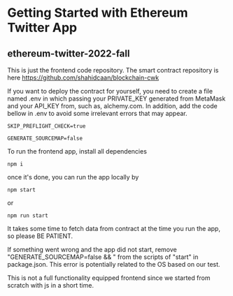 # Getting Started with Ethereum Twitter App

## ethereum-twitter-2022-fall

This is just the frontend code repository. The smart contract repository is here https://github.com/shahidcaan/blockchain-cwk

If you want to deploy the contract for yourself, you need to create a file named .env in which passing your PRIVATE_KEY generated from MetaMask and your API_KEY from, such as, alchemy.com. In addition, add the code bellow in .env to avoid some irrelevant errors that may appear.

    SKIP_PREFLIGHT_CHECK=true

    GENERATE_SOURCEMAP=false

To run the frontend app, install all dependencies

    npm i

once it's done, you can run the app locally by

    npm start

or

    npm run start

It takes some time to fetch data from contract at the time you run the app, so please BE PATIENT.

If something went wrong and the app did not start, remove "GENERATE_SOURCEMAP=false && " from the scripts of "start" in package.json. This error is potentially related to the OS based on our test.

This is not a full functionality equipped frontend since we started from scratch with js in a short time.

